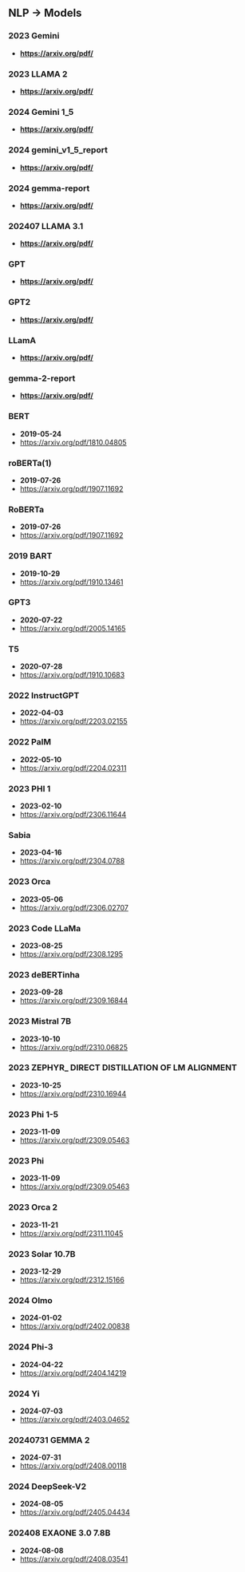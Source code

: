 ## NLP -> Models


### 2023 Gemini
- **https://arxiv.org/pdf/**
### 2023 LLAMA 2
- **https://arxiv.org/pdf/**
### 2024 Gemini 1_5
- **https://arxiv.org/pdf/**
### 2024 gemini_v1_5_report
- **https://arxiv.org/pdf/**
### 2024 gemma-report
- **https://arxiv.org/pdf/**
### 202407 LLAMA 3.1
- **https://arxiv.org/pdf/**
### GPT
- **https://arxiv.org/pdf/**
### GPT2
- **https://arxiv.org/pdf/**
### LLamA
- **https://arxiv.org/pdf/**
### gemma-2-report
- **https://arxiv.org/pdf/**
### BERT
- **2019-05-24**
- https://arxiv.org/pdf/1810.04805
### roBERTa(1)
- **2019-07-26**
- https://arxiv.org/pdf/1907.11692
### RoBERTa
- **2019-07-26**
- https://arxiv.org/pdf/1907.11692
### 2019 BART
- **2019-10-29**
- https://arxiv.org/pdf/1910.13461
### GPT3
- **2020-07-22**
- https://arxiv.org/pdf/2005.14165
### T5
- **2020-07-28**
- https://arxiv.org/pdf/1910.10683
### 2022 InstructGPT
- **2022-04-03**
- https://arxiv.org/pdf/2203.02155
### 2022 PalM
- **2022-05-10**
- https://arxiv.org/pdf/2204.02311
### 2023 PHI 1
- **2023-02-10**
- https://arxiv.org/pdf/2306.11644
### Sabia
- **2023-04-16**
- https://arxiv.org/pdf/2304.0788
### 2023 Orca
- **2023-05-06**
- https://arxiv.org/pdf/2306.02707
### 2023 Code LLaMa
- **2023-08-25**
- https://arxiv.org/pdf/2308.1295
### 2023 deBERTinha
- **2023-09-28**
- https://arxiv.org/pdf/2309.16844
### 2023 Mistral 7B
- **2023-10-10**
- https://arxiv.org/pdf/2310.06825
### 2023 ZEPHYR_ DIRECT DISTILLATION OF LM ALIGNMENT
- **2023-10-25**
- https://arxiv.org/pdf/2310.16944
### 2023 Phi 1-5
- **2023-11-09**
- https://arxiv.org/pdf/2309.05463
### 2023 Phi
- **2023-11-09**
- https://arxiv.org/pdf/2309.05463
### 2023 Orca 2
- **2023-11-21**
- https://arxiv.org/pdf/2311.11045
### 2023 Solar 10.7B
- **2023-12-29**
- https://arxiv.org/pdf/2312.15166
### 2024 Olmo
- **2024-01-02**
- https://arxiv.org/pdf/2402.00838
### 2024 Phi-3
- **2024-04-22**
- https://arxiv.org/pdf/2404.14219
### 2024 Yi
- **2024-07-03**
- https://arxiv.org/pdf/2403.04652
### 20240731 GEMMA 2
- **2024-07-31**
- https://arxiv.org/pdf/2408.00118
### 2024 DeepSeek-V2
- **2024-08-05**
- https://arxiv.org/pdf/2405.04434
### 202408 EXAONE 3.0 7.8B 
- **2024-08-08**
- https://arxiv.org/pdf/2408.03541